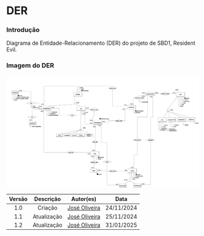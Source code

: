 # DER

### Introdução
Diagrama de Entidade-Relacionamento (DER) do projeto de SBD1, Resident Evil.

### Imagem do DER
![DER](../assets/DER.png)


 | Versão |     Descrição      |                     Autor(es)                     |    Data    |
| :----: | :----------------: | :-----------------------------------------------: | :--------: |
|  1.0   | Criação | [José Oliveira](https://github.com/Jose1277) | 24/11/2024 |
|  1.1   | Atualização | [José Oliveira](https://github.com/Jose1277) | 25/11/2024 |
| 1.2 | Atualização | [José Oliveira](https://github.com/Jose1277) | 31/01/2025 |
